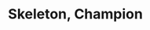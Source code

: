 ---
title: Skeleton, Champion
layout: national_monster_card
APL: 22
Body_points: 200
Strength_bonus: 8
threshold: 8
rips_from: Pin/Bind/Web/Confine
Descriptive_Phrase: Huge Skeleton
Type: Undead, High
 
Movement: Wandering
Intelligence: Normal
Society: Solitary
Motivation: Personal Goals
armor: By Class
offensive_abilities: 
  - Will Possess Skills as PC from Life
  - Innate +4 Damage Aura
  - Control Greater Undead by Voice
defensive_abilities: 
  - Add Character Body
  - No Metabolism
  - May Cast in Body
  - Return Magic x4
  - Damage Cap 10
  - Return Waylay x4
vulnerabilities: 
  - Double Damage from Healing
  - Immune to Life
spells: By Skills
pyramid: None
rec_treasure: 
notes: 
weapon_use: By Skills
claws: Short/Long
base_damage_call: Small Weapon - “9 Magic”Short/Longsword - “10 Magic”Two handed - “15 Magic”
affected_by: Magic
restrictions: Plot Only, Limited
at_death: Crumbles
healed_by: Necromancy (Double)
immune_to: Sleep, Charm, Poison, Death, Paralyze, Drain
Protectives: Will Have
---